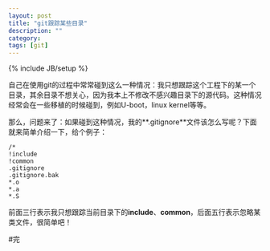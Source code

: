 ```yaml
---
layout: post
title: "git跟踪某些目录"
description: ""
category: 
tags: [git]
---
```

{% include JB/setup %}

自己在使用git的过程中常常碰到这么一种情况：我只想跟踪这个工程下的某一个目录，其余目录不想关心，因为我本上不修改不感兴趣目录下的源代码。这种情况经常会在一些移植的时候碰到，例如U-boot，linux kernel等等。  

那么，问题来了：如果碰到这种情况，我的**.gitignore**文件该怎么写呢？下面就来简单介绍一下，给个例子：  

	/*
	!include
	!common
	.gitignore
	.gitignore.bak
	*.o
	*.a
	*.S  

前面三行表示我只想跟踪当前目录下的**include**、**common**，后面五行表示忽略某类文件，很简单吧！  

#完
